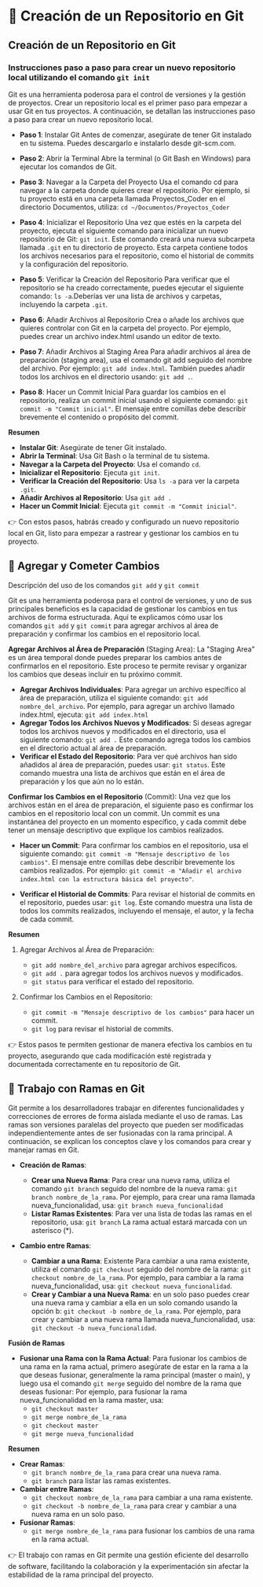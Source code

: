 # 🎯 Creación de un Repositorio en Git

## Creación de un Repositorio en Git

### Instrucciones paso a paso para crear un nuevo repositorio local utilizando el comando `git init`
Git es una herramienta poderosa para el control de versiones y la gestión de proyectos. Crear un repositorio local es el primer paso para empezar a usar Git en tus proyectos. A continuación, se detallan las instrucciones paso a paso para crear un nuevo repositorio local.

- **Paso 1**: Instalar Git Antes de comenzar, asegúrate de tener Git instalado en tu sistema. Puedes descargarlo e instalarlo desde git-scm.com.

- **Paso 2**: Abrir la Terminal Abre la terminal (o Git Bash en Windows) para ejecutar los comandos de Git.

- **Paso 3**: Navegar a la Carpeta del Proyecto Usa el comando cd para navegar a la carpeta donde quieres crear el repositorio. Por ejemplo, si tu proyecto está en una carpeta llamada Proyectos_Coder en el directorio Documentos, utiliza: `cd ~/Documentos/Proyectos_Coder`

- **Paso 4**: Inicializar el Repositorio Una vez que estés en la carpeta del proyecto, ejecuta el siguiente comando para inicializar un nuevo repositorio de Git: `git init`. Este comando creará una nueva subcarpeta llamada `.git` en tu directorio de proyecto. Esta carpeta contiene todos los archivos necesarios para el repositorio, como el historial de commits y la configuración del repositorio.

- **Paso 5**: Verificar la Creación del Repositorio Para verificar que el repositorio se ha creado correctamente, puedes ejecutar el siguiente comando: `ls -a`.Deberías ver una lista de archivos y carpetas, incluyendo la carpeta `.git`.

- **Paso 6**: Añadir Archivos al Repositorio Crea o añade los archivos que quieres controlar con Git en la carpeta del proyecto. Por ejemplo, puedes crear un archivo index.html usando un editor de texto.

- **Paso 7**: Añadir Archivos al Staging Area Para añadir archivos al área de preparación (staging area), usa el comando git add seguido del nombre del archivo. Por ejemplo: `git add index.html`. También puedes añadir todos los archivos en el directorio usando: `git add .`.

- **Paso 8**: Hacer un Commit Inicial Para guardar los cambios en el repositorio, realiza un commit inicial usando el siguiente comando: `git commit -m "Commit inicial"`. El mensaje entre comillas debe describir brevemente el contenido o propósito del commit.

**Resumen**
- **Instalar Git**: Asegúrate de tener Git instalado.
- **Abrir la Terminal**: Usa Git Bash o la terminal de tu sistema.
- **Navegar a la Carpeta del Proyecto**: Usa el comando `cd`.
- **Inicializar el Repositorio**: Ejecuta `git init`.
- **Verificar la Creación del Repositorio**: Usa `ls -a` para ver la carpeta `.git`.
- **Añadir Archivos al Repositorio**: Usa `git add .`
- **Hacer un Commit Inicial**: Ejecuta `git commit -m "Commit inicial"`.

👉 Con estos pasos, habrás creado y configurado un nuevo repositorio local en Git, listo para empezar a rastrear y gestionar los cambios en tu proyecto.

## 🎯 Agregar y Cometer Cambios
Descripción del uso de los comandos `git add` y `git commit`

Git es una herramienta poderosa para el control de versiones, y uno de sus principales beneficios es la capacidad de gestionar los cambios en tus archivos de forma estructurada. Aquí te explicamos cómo usar los comandos `git add` y `git commit` para agregar archivos al área de preparación y confirmar los cambios en el repositorio local.

**Agregar Archivos al Área de Preparación** (Staging Area): La "Staging Area" es un área temporal donde puedes preparar los cambios antes de confirmarlos en el repositorio. Este proceso te permite revisar y organizar los cambios que deseas incluir en tu próximo commit.

- **Agregar Archivos Individuales**: Para agregar un archivo específico al área de preparación, utiliza el siguiente comando: `git add nombre_del_archivo`. Por ejemplo, para agregar un archivo llamado index.html, ejecuta: `git add index.html`
- **Agregar Todos los Archivos Nuevos y Modificados**: Si deseas agregar todos los archivos nuevos y modificados en el directorio, usa el siguiente comando: `git add .` Este comando agrega todos los cambios en el directorio actual al área de preparación.
- **Verificar el Estado del Repositorio**: Para ver qué archivos han sido añadidos al área de preparación, puedes usar: `git status`. Este comando muestra una lista de archivos que están en el área de preparación y los que aún no lo están.

**Confirmar los Cambios en el Repositorio** (Commit): Una vez que los archivos están en el área de preparación, el siguiente paso es confirmar los cambios en el repositorio local con un commit. Un commit es una instantánea del proyecto en un momento específico, y cada commit debe tener un mensaje descriptivo que explique los cambios realizados.

- **Hacer un Commit**: Para confirmar los cambios en el repositorio, usa el siguiente comando: `git commit -m "Mensaje descriptivo de los cambios"`. El mensaje entre comillas debe describir brevemente los cambios realizados. Por ejemplo: `git commit -m "Añadir el archivo index.html con la estructura básica del proyecto"`.

- **Verificar el Historial de Commits**: Para revisar el historial de commits en el repositorio, puedes usar: `git log`. Este comando muestra una lista de todos los commits realizados, incluyendo el mensaje, el autor, y la fecha de cada commit.

**Resumen**
1. Agregar Archivos al Área de Preparación:
    - `git add nombre_del_archivo` para agregar archivos específicos.
    - `git add .` para agregar todos los archivos nuevos y modificados.
    - `git status` para verificar el estado del repositorio.

2. Confirmar los Cambios en el Repositorio:
    - `git commit -m "Mensaje descriptivo de los cambios"` para hacer un commit.
    - `git log` para revisar el historial de commits.

👉 Estos pasos te permiten gestionar de manera efectiva los cambios en tu proyecto, asegurando que cada modificación esté registrada y documentada correctamente en tu repositorio de Git.

## 🎯 Trabajo con Ramas en Git
Git permite a los desarrolladores trabajar en diferentes funcionalidades y correcciones de errores de forma aislada mediante el uso de ramas. Las ramas son versiones paralelas del proyecto que pueden ser modificadas independientemente antes de ser fusionadas con la rama principal. A continuación, se explican los conceptos clave y los comandos para crear y manejar ramas en Git.

- **Creación de Ramas**:
    - **Crear una Nueva Rama**: Para crear una nueva rama, utiliza el comando `git branch` seguido del nombre de la nueva rama: `git branch nombre_de_la_rama`. Por ejemplo, para crear una rama llamada nueva_funcionalidad, usa: `git branch nueva_funcionalidad`
    - **Listar Ramas Existentes**: Para ver una lista de todas las ramas en el repositorio, usa: `git branch` La rama actual estará marcada con un asterisco (*).

- **Cambio entre Ramas**: 
    - **Cambiar a una Rama**: Existente Para cambiar a una rama existente, utiliza el comando `git checkout` seguido del nombre de la rama: `git checkout nombre_de_la_rama`. Por ejemplo, para cambiar a la rama nueva_funcionalidad, usa: `git checkout nueva_funcionalidad`.
    - **Crear y Cambiar a una Nueva Rama**: en un solo paso puedes crear una nueva rama y cambiar a ella en un solo comando usando la opción b: `git checkout -b nombre_de_la_rama`. Por ejemplo, para crear y cambiar a una nueva rama llamada nueva_funcionalidad, usa: `git checkout -b nueva_funcionalidad`.

**Fusión de Ramas**
- **Fusionar una Rama con la Rama Actual**: Para fusionar los cambios de una rama en la rama actual, primero asegúrate de estar en la rama a la que deseas fusionar, generalmente la rama principal (master o main), y luego usa el comando `git merge` seguido del nombre de la rama que deseas fusionar: Por ejemplo, para fusionar la rama nueva_funcionalidad en la rama master, usa: 
    - `git checkout master` 
    - `git merge nombre_de_la_rama` 
    - `git checkout master` 
    - `git merge nueva_funcionalidad`

**Resumen**
- **Crear Ramas**:
    - `git branch nombre_de_la_rama` para crear una nueva rama.
    - `git branch` para listar las ramas existentes.
- **Cambiar entre Ramas**:
    - `git checkout nombre_de_la_rama` para cambiar a una rama existente.
    - `git checkout -b nombre_de_la_rama` para crear y cambiar a una nueva rama en un solo paso.
- **Fusionar Ramas**:
    - `git merge nombre_de_la_rama` para fusionar los cambios de una rama en la rama actual.

👉 El trabajo con ramas en Git permite una gestión eficiente del desarrollo de software, facilitando la colaboración y la experimentación sin afectar la estabilidad de la rama principal del proyecto.

